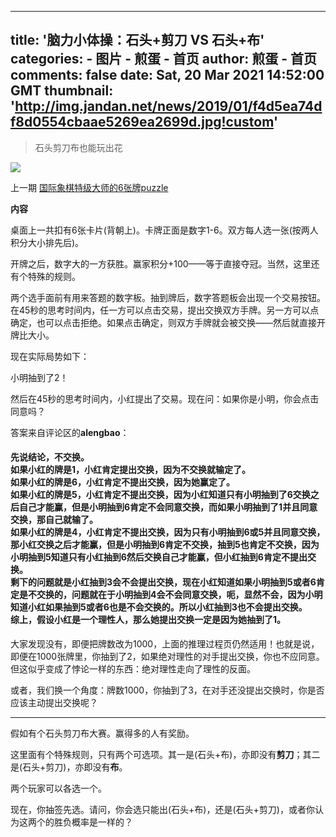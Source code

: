 
---
title: '脑力小体操：石头+剪刀 VS 石头+布'
categories: 
    - 图片
    - 煎蛋 - 首页
author: 煎蛋 - 首页
comments: false
date: Sat, 20 Mar 2021 14:52:00 GMT
thumbnail: 'http://img.jandan.net/news/2019/01/f4d5ea74df8d0554cbaae5269ea2699d.jpg!custom'
---

<div>   
<blockquote><p>石头剪刀布也能玩出花</p></blockquote><img src="http://img.jandan.net/news/2019/01/f4d5ea74df8d0554cbaae5269ea2699d.jpg!custom" referrerpolicy="no-referrer"><p>上一期 <a target="_blank" rel="external" href="http://jandan.net/p/108642">国际象棋特级大师的6张牌puzzle</a></p>
<p><strong>内容</strong></p>
<p>桌面上一共扣有6张卡片(背朝上)。卡牌正面是数字1-6。双方每人选一张(按两人积分大小排先后)。</p>
<p>开牌之后，数字大的一方获胜。赢家积分+100——等于直接夺冠。当然，这里还有个特殊的规则。</p>
<p>两个选手面前有用来答题的数字板。抽到牌后，数字答题板会出现一个交易按钮。在45秒的思考时间内，任一方可以点击交易，提出交换双方手牌。另一方可以点确定，也可以点击拒绝。如果点击确定，则双方手牌就会被交换——然后就直接开牌比大小。</p>
<p>现在实际局势如下：</p>
<p>小明抽到了2！</p>
<p>然后在45秒的思考时间内，小红提出了交易。现在问：如果你是小明，你会点击同意吗？</p>
<p>答案来自评论区的<strong>alengbao</strong>：</p>
<h4 class="pullquote">先说结论，不交换。<br>
如果小红的牌是1，小红肯定提出交换，因为不交换就输定了。<br>
如果小红的牌是6，小红肯定不提出交换，因为她赢定了。<br>
如果小红的牌是5，小红肯定不提出交换，因为小红知道只有小明抽到了6交换之后自己才能赢，但是小明抽到6肯定不会同意交换，而如果小明抽到了1并且同意交换，那自己就输了。<br>
如果小红的牌是4，小红肯定不提出交换，因为只有小明抽到6或5并且同意交换，那小红交换之后才能赢，但是小明抽到6肯定不交换，抽到5也肯定不交换，因为小明抽到5知道只有小红抽到6然后交换自己才能赢，但小红抽到6肯定不提出交换。<br>
剩下的问题就是小红抽到3会不会提出交换，现在小红知道如果小明抽到5或者6肯定是不交换的，问题就在于小明抽到4会不会同意交换，呃，显然不会，因为小明知道小红如果抽到5或者6也是不会交换的。所以小红抽到3也不会提出交换。<br>
综上，假设小红是一个理性人，那么她提出交换一定是因为她抽到了1。</h4>
<p>大家发现没有，即便把牌数改为1000，上面的推理过程页仍然适用！也就是说，即便在1000张牌里，你抽到了2，如果绝对理性的对手提出交换，你也不应同意。但这似乎变成了悖论一样的东西：绝对理性走向了理性的反面。</p>
<p>或者，我们换一个角度：牌数1000，你抽到了3，在对手还没提出交换时，你是否应该主动提出交换呢？</p>
<hr>
<p>假如有个石头剪刀布大赛。赢得多的人有奖励。</p>
<p>这里面有个特殊规则，只有两个可选项。其一是(石头+布)，亦即没有<strong>剪刀</strong>；其二是(石头+剪刀)，亦即没有<strong>布</strong>。</p>
<p>两个玩家可以各选一个。</p>
<p>现在，你抽签先选。请问，你会选只能出(石头+布)，还是(石头+剪刀)，或者你认为这两个的胜负概率是一样的？</p>  
</div>
            